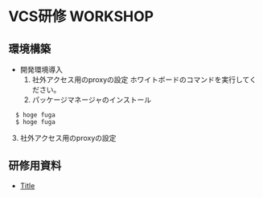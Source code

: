 # VCS研修 WORKSHOP

## 環境構築

* 開発環境導入
  1. 社外アクセス用のproxyの設定
    ホワイトボードのコマンドを実行してください。
  2. パッケージマネージャのインストール

```
  $ hoge fuga
  $ hoge fuga
```

  3. 社外アクセス用のproxyの設定

## 研修用資料
* [Title](https://github.com/umiyosh/git/blob/master/README.md)

